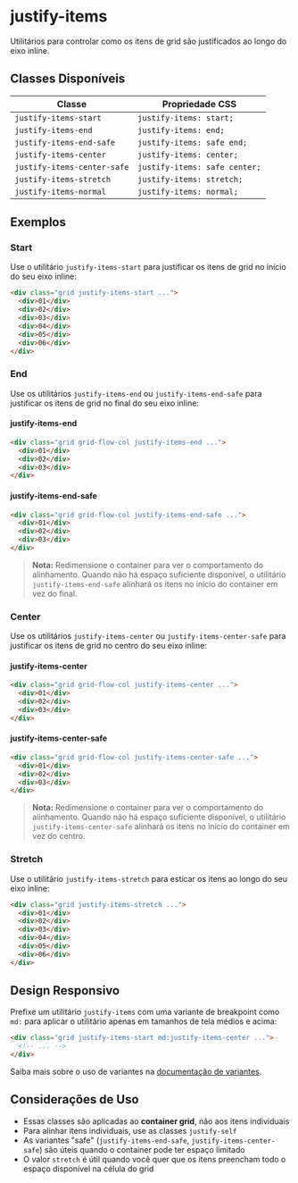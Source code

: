 # justify-items

Utilitários para controlar como os itens de grid são justificados ao longo do eixo inline.

## Classes Disponíveis

| Classe | Propriedade CSS |
|--------|----------------|
| `justify-items-start` | `justify-items: start;` |
| `justify-items-end` | `justify-items: end;` |
| `justify-items-end-safe` | `justify-items: safe end;` |
| `justify-items-center` | `justify-items: center;` |
| `justify-items-center-safe` | `justify-items: safe center;` |
| `justify-items-stretch` | `justify-items: stretch;` |
| `justify-items-normal` | `justify-items: normal;` |

## Exemplos

### Start

Use o utilitário `justify-items-start` para justificar os itens de grid no início do seu eixo inline:

```html
<div class="grid justify-items-start ...">
  <div>01</div>
  <div>02</div>
  <div>03</div>
  <div>04</div>
  <div>05</div>
  <div>06</div>
</div>
```

### End

Use os utilitários `justify-items-end` ou `justify-items-end-safe` para justificar os itens de grid no final do seu eixo inline:

#### justify-items-end

```html
<div class="grid grid-flow-col justify-items-end ...">
  <div>01</div>
  <div>02</div>
  <div>03</div>
</div>
```

#### justify-items-end-safe

```html
<div class="grid grid-flow-col justify-items-end-safe ...">
  <div>01</div>
  <div>02</div>
  <div>03</div>
</div>
```

> **Nota:** Redimensione o container para ver o comportamento do alinhamento. Quando não há espaço suficiente disponível, o utilitário `justify-items-end-safe` alinhará os itens no início do container em vez do final.

### Center

Use os utilitários `justify-items-center` ou `justify-items-center-safe` para justificar os itens de grid no centro do seu eixo inline:

#### justify-items-center

```html
<div class="grid grid-flow-col justify-items-center ...">
  <div>01</div>
  <div>02</div>
  <div>03</div>
</div>
```

#### justify-items-center-safe

```html
<div class="grid grid-flow-col justify-items-center-safe ...">
  <div>01</div>
  <div>02</div>
  <div>03</div>
</div>
```

> **Nota:** Redimensione o container para ver o comportamento do alinhamento. Quando não há espaço suficiente disponível, o utilitário `justify-items-center-safe` alinhará os itens no início do container em vez do centro.

### Stretch

Use o utilitário `justify-items-stretch` para esticar os itens ao longo do seu eixo inline:

```html
<div class="grid justify-items-stretch ...">
  <div>01</div>
  <div>02</div>
  <div>03</div>
  <div>04</div>
  <div>05</div>
  <div>06</div>
</div>
```

## Design Responsivo

Prefixe um utilitário `justify-items` com uma variante de breakpoint como `md:` para aplicar o utilitário apenas em tamanhos de tela médios e acima:

```html
<div class="grid justify-items-start md:justify-items-center ...">
  <!-- ... -->
</div>
```

Saiba mais sobre o uso de variantes na [documentação de variantes](../variants.md).

## Considerações de Uso

- Essas classes são aplicadas ao **container grid**, não aos itens individuais
- Para alinhar itens individuais, use as classes `justify-self`
- As variantes "safe" (`justify-items-end-safe`, `justify-items-center-safe`) são úteis quando o container pode ter espaço limitado
- O valor `stretch` é útil quando você quer que os itens preencham todo o espaço disponível na célula do grid

